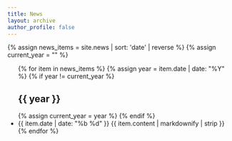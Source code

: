 ```yaml
---
title: News
layout: archive
author_profile: false
---
```


{% assign news_items = site.news | sort: 'date' | reverse %}
{% assign current_year = "" %}

<ul class="news-list">
  {% for item in news_items %}
    {% assign year = item.date | date: "%Y" %}
    {% if year != current_year %}
      <h2 class="news-year">{{ year }}</h2>
      {% assign current_year = year %}
    {% endif %}
    <li class="news-row">
      <span class="news-date">{{ item.date | date: "%b %d" }}</span>
      <span class="news-entry">{{ item.content | markdownify | strip }}</span>
      <!-- <span class="news-entry">{{ item.content | markdownify | strip_html | strip }}</span> -->
    </li>
  {% endfor %}
</ul>